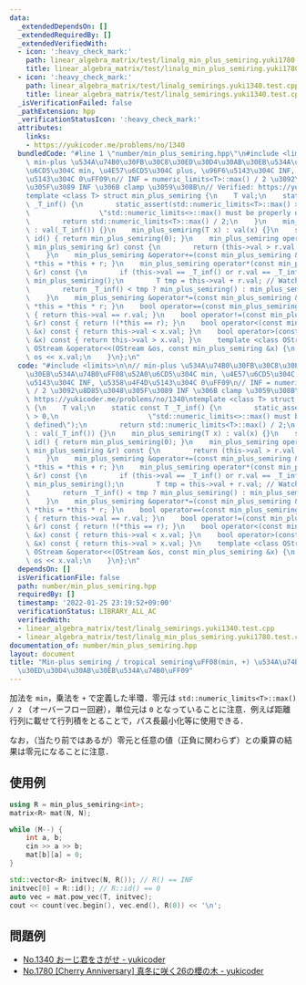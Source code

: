 ```yaml
---
data:
  _extendedDependsOn: []
  _extendedRequiredBy: []
  _extendedVerifiedWith:
  - icon: ':heavy_check_mark:'
    path: linear_algebra_matrix/test/linalg_min_plus_semiring.yuki1780.test.cpp
    title: linear_algebra_matrix/test/linalg_min_plus_semiring.yuki1780.test.cpp
  - icon: ':heavy_check_mark:'
    path: linear_algebra_matrix/test/linalg_semirings.yuki1340.test.cpp
    title: linear_algebra_matrix/test/linalg_semirings.yuki1340.test.cpp
  _isVerificationFailed: false
  _pathExtension: hpp
  _verificationStatusIcon: ':heavy_check_mark:'
  attributes:
    links:
    - https://yukicoder.me/problems/no/1340
  bundledCode: "#line 1 \"number/min_plus_semiring.hpp\"\n#include <limits>\n\n//\
    \ min-plus \u534A\u74B0\u30FB\u30C8\u30ED\u30D4\u30AB\u30EB\u534A\u74B0\uFF08\u52A0\
    \u6CD5\u304C min, \u4E57\u6CD5\u304C plus, \u96F6\u5143\u304C INF, \u5358\u4F4D\
    \u5143\u304C 0\uFF09\n// INF = numeric_limits<T>::max() / 2 \u3092\u8D85\u3048\
    \u305F\u3089 INF \u306B clamp \u3059\u308B\n// Verified: https://yukicoder.me/problems/no/1340\n\
    template <class T> struct min_plus_semiring {\n    T val;\n    static const T\
    \ _T_inf() {\n        static_assert(std::numeric_limits<T>::max() > 0,\n     \
    \                 \"std::numeric_limits<>::max() must be properly defined\");\n\
    \        return std::numeric_limits<T>::max() / 2;\n    }\n    min_plus_semiring()\
    \ : val(_T_inf()) {}\n    min_plus_semiring(T x) : val(x) {}\n    static min_plus_semiring\
    \ id() { return min_plus_semiring(0); }\n    min_plus_semiring operator+(const\
    \ min_plus_semiring &r) const {\n        return (this->val > r.val ? r.val : this->val);\n\
    \    }\n    min_plus_semiring &operator+=(const min_plus_semiring &r) { return\
    \ *this = *this + r; }\n    min_plus_semiring operator*(const min_plus_semiring\
    \ &r) const {\n        if (this->val == _T_inf() or r.val == _T_inf()) return\
    \ min_plus_semiring();\n        T tmp = this->val + r.val; // Watch out for overflow\n\
    \        return _T_inf() < tmp ? min_plus_semiring() : min_plus_semiring(tmp);\n\
    \    }\n    min_plus_semiring &operator*=(const min_plus_semiring &r) { return\
    \ *this = *this * r; }\n    bool operator==(const min_plus_semiring &r) const\
    \ { return this->val == r.val; }\n    bool operator!=(const min_plus_semiring\
    \ &r) const { return !(*this == r); }\n    bool operator<(const min_plus_semiring\
    \ &x) const { return this->val < x.val; }\n    bool operator>(const min_plus_semiring\
    \ &x) const { return this->val > x.val; }\n    template <class OStream> friend\
    \ OStream &operator<<(OStream &os, const min_plus_semiring &x) {\n        return\
    \ os << x.val;\n    }\n};\n"
  code: "#include <limits>\n\n// min-plus \u534A\u74B0\u30FB\u30C8\u30ED\u30D4\u30AB\
    \u30EB\u534A\u74B0\uFF08\u52A0\u6CD5\u304C min, \u4E57\u6CD5\u304C plus, \u96F6\
    \u5143\u304C INF, \u5358\u4F4D\u5143\u304C 0\uFF09\n// INF = numeric_limits<T>::max()\
    \ / 2 \u3092\u8D85\u3048\u305F\u3089 INF \u306B clamp \u3059\u308B\n// Verified:\
    \ https://yukicoder.me/problems/no/1340\ntemplate <class T> struct min_plus_semiring\
    \ {\n    T val;\n    static const T _T_inf() {\n        static_assert(std::numeric_limits<T>::max()\
    \ > 0,\n                      \"std::numeric_limits<>::max() must be properly\
    \ defined\");\n        return std::numeric_limits<T>::max() / 2;\n    }\n    min_plus_semiring()\
    \ : val(_T_inf()) {}\n    min_plus_semiring(T x) : val(x) {}\n    static min_plus_semiring\
    \ id() { return min_plus_semiring(0); }\n    min_plus_semiring operator+(const\
    \ min_plus_semiring &r) const {\n        return (this->val > r.val ? r.val : this->val);\n\
    \    }\n    min_plus_semiring &operator+=(const min_plus_semiring &r) { return\
    \ *this = *this + r; }\n    min_plus_semiring operator*(const min_plus_semiring\
    \ &r) const {\n        if (this->val == _T_inf() or r.val == _T_inf()) return\
    \ min_plus_semiring();\n        T tmp = this->val + r.val; // Watch out for overflow\n\
    \        return _T_inf() < tmp ? min_plus_semiring() : min_plus_semiring(tmp);\n\
    \    }\n    min_plus_semiring &operator*=(const min_plus_semiring &r) { return\
    \ *this = *this * r; }\n    bool operator==(const min_plus_semiring &r) const\
    \ { return this->val == r.val; }\n    bool operator!=(const min_plus_semiring\
    \ &r) const { return !(*this == r); }\n    bool operator<(const min_plus_semiring\
    \ &x) const { return this->val < x.val; }\n    bool operator>(const min_plus_semiring\
    \ &x) const { return this->val > x.val; }\n    template <class OStream> friend\
    \ OStream &operator<<(OStream &os, const min_plus_semiring &x) {\n        return\
    \ os << x.val;\n    }\n};\n"
  dependsOn: []
  isVerificationFile: false
  path: number/min_plus_semiring.hpp
  requiredBy: []
  timestamp: '2022-01-25 23:19:52+09:00'
  verificationStatus: LIBRARY_ALL_AC
  verifiedWith:
  - linear_algebra_matrix/test/linalg_semirings.yuki1340.test.cpp
  - linear_algebra_matrix/test/linalg_min_plus_semiring.yuki1780.test.cpp
documentation_of: number/min_plus_semiring.hpp
layout: document
title: "Min-plus semiring / tropical semiring\uFF08(min, +) \u534A\u74B0\u30FB\u30C8\
  \u30ED\u30D4\u30AB\u30EB\u534A\u74B0\uFF09"
---
```


加法を `min`，乗法を `+` で定義した半環．零元は `std::numeric_limits<T>::max() / 2` （オーバーフロー回避），単位元は `0` となっていることに注意．例えば距離行列に載せて行列積をとることで，パス長最小化等に使用できる．

なお，（当たり前ではあるが）零元と任意の値（正負に関わらず）との乗算の結果は零元になることに注意．
## 使用例

```cpp
using R = min_plus_semiring<int>;
matrix<R> mat(N, N);

while (M--) {
    int a, b;
    cin >> a >> b;
    mat[b][a] = 0;
}

std::vector<R> initvec(N, R()); // R() == INF
initvec[0] = R::id(); // R::id() == 0
auto vec = mat.pow_vec(T, initvec);
cout << count(vec.begin(), vec.end(), R(0)) << '\n';
```

## 問題例

- [No.1340 おーじ君をさがせ - yukicoder](https://yukicoder.me/problems/no/1340)
- [No.1780 [Cherry Anniversary] 真冬に咲く26の櫻の木 - yukicoder](https://yukicoder.me/problems/no/1780)
